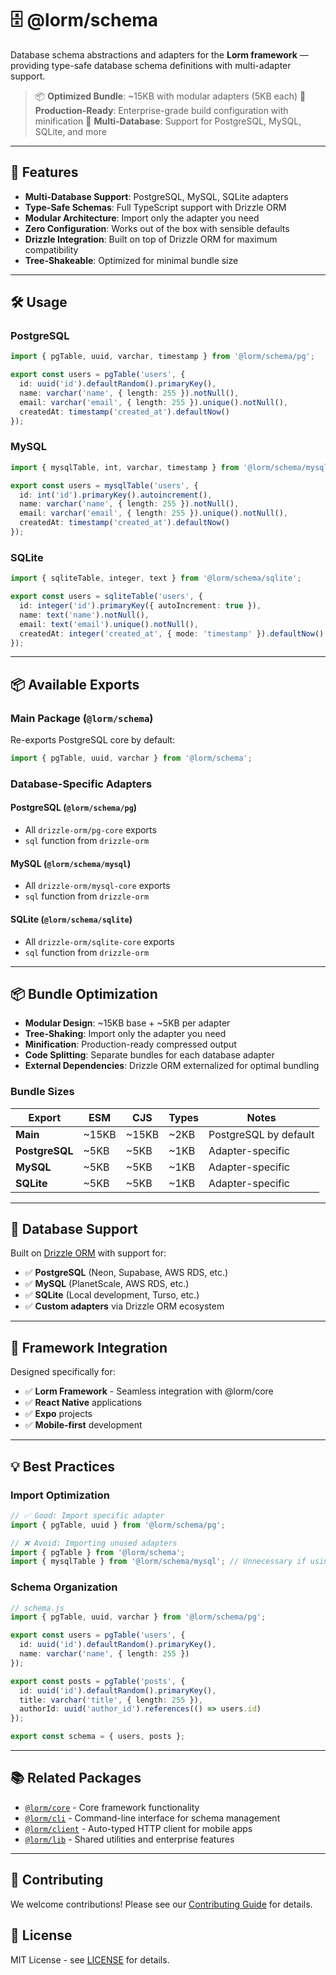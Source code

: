 # 🗄️ @lorm/schema

Database schema abstractions and adapters for the **Lorm framework** — providing type-safe database schema definitions with multi-adapter support.

> 📦 **Optimized Bundle**: ~15KB with modular adapters (5KB each)
> 🚀 **Production-Ready**: Enterprise-grade build configuration with minification
> 🎯 **Multi-Database**: Support for PostgreSQL, MySQL, SQLite, and more

---

## 🚀 Features

- **Multi-Database Support**: PostgreSQL, MySQL, SQLite adapters
- **Type-Safe Schemas**: Full TypeScript support with Drizzle ORM
- **Modular Architecture**: Import only the adapter you need
- **Zero Configuration**: Works out of the box with sensible defaults
- **Drizzle Integration**: Built on top of Drizzle ORM for maximum compatibility
- **Tree-Shakeable**: Optimized for minimal bundle size

---

## 🛠️ Usage

### PostgreSQL

```ts
import { pgTable, uuid, varchar, timestamp } from '@lorm/schema/pg';

export const users = pgTable('users', {
  id: uuid('id').defaultRandom().primaryKey(),
  name: varchar('name', { length: 255 }).notNull(),
  email: varchar('email', { length: 255 }).unique().notNull(),
  createdAt: timestamp('created_at').defaultNow()
});
```

### MySQL

```ts
import { mysqlTable, int, varchar, timestamp } from '@lorm/schema/mysql';

export const users = mysqlTable('users', {
  id: int('id').primaryKey().autoincrement(),
  name: varchar('name', { length: 255 }).notNull(),
  email: varchar('email', { length: 255 }).unique().notNull(),
  createdAt: timestamp('created_at').defaultNow()
});
```

### SQLite

```ts
import { sqliteTable, integer, text } from '@lorm/schema/sqlite';

export const users = sqliteTable('users', {
  id: integer('id').primaryKey({ autoIncrement: true }),
  name: text('name').notNull(),
  email: text('email').unique().notNull(),
  createdAt: integer('created_at', { mode: 'timestamp' }).defaultNow()
});
```

---

## 📦 Available Exports

### Main Package (`@lorm/schema`)

Re-exports PostgreSQL core by default:

```ts
import { pgTable, uuid, varchar } from '@lorm/schema';
```

### Database-Specific Adapters

#### PostgreSQL (`@lorm/schema/pg`)
- All `drizzle-orm/pg-core` exports
- `sql` function from `drizzle-orm`

#### MySQL (`@lorm/schema/mysql`)
- All `drizzle-orm/mysql-core` exports
- `sql` function from `drizzle-orm`

#### SQLite (`@lorm/schema/sqlite`)
- All `drizzle-orm/sqlite-core` exports
- `sql` function from `drizzle-orm`

---

## 📦 Bundle Optimization

- **Modular Design**: ~15KB base + ~5KB per adapter
- **Tree-Shaking**: Import only the adapter you need
- **Minification**: Production-ready compressed output
- **Code Splitting**: Separate bundles for each database adapter
- **External Dependencies**: Drizzle ORM externalized for optimal bundling

### Bundle Sizes

| Export | ESM | CJS | Types | Notes |
|--------|-----|-----|-------|-------|
| **Main** | ~15KB | ~15KB | ~2KB | PostgreSQL by default |
| **PostgreSQL** | ~5KB | ~5KB | ~1KB | Adapter-specific |
| **MySQL** | ~5KB | ~5KB | ~1KB | Adapter-specific |
| **SQLite** | ~5KB | ~5KB | ~1KB | Adapter-specific |

---

## 🔧 Database Support

Built on [Drizzle ORM](https://orm.drizzle.team) with support for:

- ✅ **PostgreSQL** (Neon, Supabase, AWS RDS, etc.)
- ✅ **MySQL** (PlanetScale, AWS RDS, etc.)
- ✅ **SQLite** (Local development, Turso, etc.)
- ✅ **Custom adapters** via Drizzle ORM ecosystem

---

## 🧩 Framework Integration

Designed specifically for:

- ✅ **Lorm Framework** - Seamless integration with @lorm/core
- ✅ **React Native** applications
- ✅ **Expo** projects
- ✅ **Mobile-first** development

---

## 💡 Best Practices

### Import Optimization

```ts
// ✅ Good: Import specific adapter
import { pgTable, uuid } from '@lorm/schema/pg';

// ❌ Avoid: Importing unused adapters
import { pgTable } from '@lorm/schema';
import { mysqlTable } from '@lorm/schema/mysql'; // Unnecessary if using PostgreSQL
```

### Schema Organization

```ts
// schema.js
import { pgTable, uuid, varchar } from '@lorm/schema/pg';

export const users = pgTable('users', {
  id: uuid('id').defaultRandom().primaryKey(),
  name: varchar('name', { length: 255 })
});

export const posts = pgTable('posts', {
  id: uuid('id').defaultRandom().primaryKey(),
  title: varchar('title', { length: 255 }),
  authorId: uuid('author_id').references(() => users.id)
});

export const schema = { users, posts };
```

---

## 📚 Related Packages

- [`@lorm/core`](../core/README.md) - Core framework functionality
- [`@lorm/cli`](../cli/README.md) - Command-line interface for schema management
- [`@lorm/client`](../client/README.md) - Auto-typed HTTP client for mobile apps
- [`@lorm/lib`](../lib/README.md) - Shared utilities and enterprise features

---

## 🤝 Contributing

We welcome contributions! Please see our [Contributing Guide](../../../CONTRIBUTING.md) for details.

## 📄 License

MIT License - see [LICENSE](../../../LICENSE) for details.